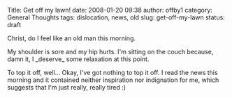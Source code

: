 Title: Get off my lawn!
date: 2008-01-20 09:38
author: offby1
category: General Thoughts
tags: dislocation, news, old
slug: get-off-my-lawn
status: draft

Christ, do I feel like an old man this morning.

My shoulder is sore and my hip hurts. I\'m sitting on the couch because, damn it, I \_deserve\_ some relaxation at this point.

To top it off, well\... Okay, I\'ve got nothing to top it off. I read the news this morning and it contained neither inspiration nor indignation for me, which suggests that I\'m just really, really tired :)
